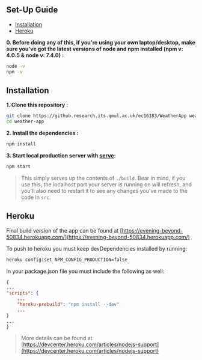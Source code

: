 ## Set-Up Guide
- [Installation](#installation)
- [Heroku](#heroku)

**0. Before doing any of this, if you're using your own laptop/desktop, make sure you've got the latest versions of node and npm installed (npm v: 4.0.5 & node v: 7.4.0) :**

```sh
node -v
npm -v
```

## Installation

**1. Clone this repository :**

```sh
git clone https://github.research.its.qmul.ac.uk/ec16183/WeatherApp weather-app
cd weather-app
```

**2. Install the dependencies :**

```sh
npm install
```

**3. Start local production server with [serve](https://github.com/zeit/serve):**

```sh
npm start
```

> This simply serves up the contents of `./build`. Bear in mind, if you use this, the localhost port your server is running on will refresh, and you'll also need to restart it to see any changes you've made to the code in `src`.


## Heroku

Final build version of the app can be found at [https://evening-beyond-50834.herokuapp.com/](https://evening-beyond-50834.herokuapp.com/)

To push to heroku you must keep devDependencies installed by running:

```sh
heroku config:set NPM_CONFIG_PRODUCTION=false
```

In your package.json file you must include the following as well:

```json 
{
...
"scripts": {
	...
	"heroku-prebuild": "npm install --dev"
	...
}
...
}
```

> More details can be found at [https://devcenter.heroku.com/articles/nodejs-support](https://devcenter.heroku.com/articles/nodejs-support)
